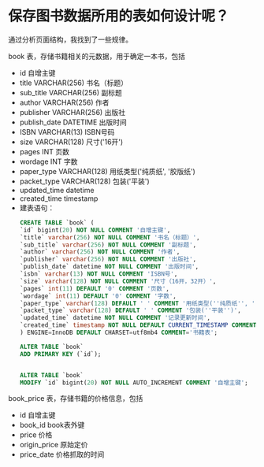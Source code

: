 # 保存图书数据所用的表如何设计呢？
通过分析页面结构，我找到了一些规律。

book 表，存储书籍相关的元数据，用于确定一本书，包括
* id 自增主键
* title VARCHAR(256) 书名（标题）
* sub_title VARCHAR(256) 副标题
* author VARCHAR(256) 作者
* publisher VARCHAR(256) 出版社
* publish_date DATETIME 出版时间
* ISBN VARCHAR(13) ISBN号码
* size VARCHAR(128) 尺寸('16开')
* pages INT 页数
* wordage INT 字数
* paper_type VARCHAR(128) 用纸类型('纯质纸', '胶版纸')
* packet_type VARCHAR(128) 包装('平装')
* updated_time datetime
* created_time timestamp
* 建表语句：
    ``` sql
    CREATE TABLE `book` (
    `id` bigint(20) NOT NULL COMMENT '自增主键',
    `title` varchar(256) NOT NULL COMMENT '书名（标题）',
    `sub_title` varchar(256) NOT NULL COMMENT '副标题',
    `author` varchar(256) NOT NULL COMMENT '作者',
    `publisher` varchar(256) NOT NULL COMMENT '出版社',
    `publish_date` datetime NOT NULL COMMENT '出版时间',
    `isbn` varchar(13) NOT NULL COMMENT 'ISBN号',
    `size` varchar(128) NOT NULL COMMENT '尺寸（16开，32开）',
    `pages` int(11) DEFAULT '0' COMMENT '页数',
    `wordage` int(11) DEFAULT '0' COMMENT '字数',
    `paper_type` varchar(128) DEFAULT ' ' COMMENT '用纸类型(''纯质纸'', ''胶版纸'')',
    `packet_type` varchar(128) DEFAULT ' ' COMMENT '包装(''平装'')',
    `updated_time` datetime NOT NULL COMMENT '记录更新时间',
    `created_time` timestamp NOT NULL DEFAULT CURRENT_TIMESTAMP COMMENT '记录创建时间'
    ) ENGINE=InnoDB DEFAULT CHARSET=utf8mb4 COMMENT='书籍表';

    ALTER TABLE `book`
    ADD PRIMARY KEY (`id`);


    ALTER TABLE `book`
    MODIFY `id` bigint(20) NOT NULL AUTO_INCREMENT COMMENT '自增主键';
    ```

book_price 表，存储书籍的价格信息，包括
* id 自增主键
* book_id book表外键
* price 价格
* origin_price 原始定价
* price_date 价格抓取的时间